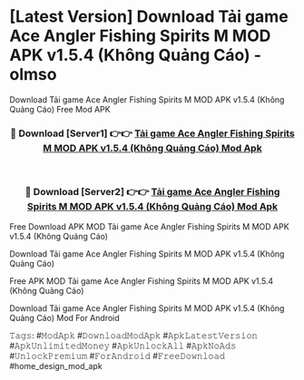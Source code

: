 # [Latest Version] Download Tải game Ace Angler Fishing Spirits M MOD APK v1.5.4 (Không Quảng Cáo) - olmso

Download Tải game Ace Angler Fishing Spirits M MOD APK v1.5.4 (Không Quảng Cáo) Free Mod APK

<div align="center">
<h3>🔴 Download [Server1] 👉👉 <a href="https://apk-comot.site?title=Tải_game_Ace_Angler_Fishing_Spirits_M_MOD_APK_v1.5.4_(Không_Quảng_Cáo)">Tải game Ace Angler Fishing Spirits M MOD APK v1.5.4 (Không Quảng Cáo) Mod Apk</a></h3><br>

<h3>🔴 Download [Server2] 👉👉 <a href="https://apk-comot.site?title=Tải_game_Ace_Angler_Fishing_Spirits_M_MOD_APK_v1.5.4_(Không_Quảng_Cáo)">Tải game Ace Angler Fishing Spirits M MOD APK v1.5.4 (Không Quảng Cáo) Mod Apk</a></h3>
</div>


Free Download APK MOD Tải game Ace Angler Fishing Spirits M MOD APK v1.5.4 (Không Quảng Cáo)

Download Tải game Ace Angler Fishing Spirits M MOD APK v1.5.4 (Không Quảng Cáo) 

Free APK MOD Tải game Ace Angler Fishing Spirits M MOD APK v1.5.4 (Không Quảng Cáo) 

Download Tải game Ace Angler Fishing Spirits M MOD APK v1.5.4 (Không Quảng Cáo) Mod For Android

𝚃𝚊𝚐𝚜: #𝙼𝚘𝚍𝙰𝚙𝚔 #𝙳𝚘𝚠𝚗𝚕𝚘𝚊𝚍𝙼𝚘𝚍𝙰𝚙𝚔 #𝙰𝚙𝚔𝙻𝚊𝚝𝚎𝚜𝚝𝚅𝚎𝚛𝚜𝚒𝚘𝚗 #𝙰𝚙𝚔𝚄𝚗𝚕𝚒𝚖𝚒𝚝𝚎𝚍𝙼𝚘𝚗𝚎𝚢 #𝙰𝚙𝚔𝚄𝚗𝚕𝚘𝚌𝚔𝙰𝚕𝚕 #𝙰𝚙𝚔𝙽𝚘𝙰𝚍𝚜 #𝚄𝚗𝚕𝚘𝚌𝚔𝙿𝚛𝚎𝚖𝚒𝚞𝚖 #𝙵𝚘𝚛𝙰𝚗𝚍𝚛𝚘𝚒𝚍 #𝙵𝚛𝚎𝚎𝙳𝚘𝚠𝚗𝚕𝚘𝚊𝚍 #home_design_mod_apk